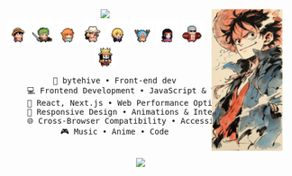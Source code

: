 <div align="center">
<img src="https://github.com/KITONK/KITONK/blob/main/assets/1aecbbf0d4e86c0cde9866effd5bf218.jpg" width="25%" align="right" />
<img src="https://readme-typing-svg.demolab.com?font=Inconsolata&weight=500&size=40&pause=300&color=F2E1C3&center=true&vCenter=true&multiline=true&repeat=false&width=1300&height=180&lines=Hey!+Nice+to+see+you.+;I'm+KITO%2C+React+%26+React+Native+developer+from+Kyiv%2C+Ukraine." width="70%" />

<br>
<div>
<img src="https://raw.githubusercontent.com/KITONK/KITONK/master/assets/luffy.gif" height="40" />
<img src="https://raw.githubusercontent.com/KITONK/KITONK/master/assets/zoro.gif" height="40" />
<img src="https://raw.githubusercontent.com/KITONK/KITONK/master/assets/nami.gif" height="40" />
<img src="https://raw.githubusercontent.com/KITONK/KITONK/master/assets/usopp.gif" height="40" />
<img src="https://raw.githubusercontent.com/KITONK/KITONK/master/assets/sanji.gif" height="40" />
<img src="https://raw.githubusercontent.com/KITONK/KITONK/master/assets/chopper.gif" height="40" />
<img src="https://raw.githubusercontent.com/KITONK/KITONK/master/assets/robin.gif" height="40" />
<img src="https://raw.githubusercontent.com/KITONK/KITONK/master/assets/franky.gif" height="40" />
<img src="https://raw.githubusercontent.com/KITONK/KITONK/master/assets/brook.gif" height="40" />
</div>
<pre>
      💼 bytehive • Front-end dev  
      💻 Frontend Development • JavaScript & TypeScript  
      📖 React, Next.js • Web Performance Optimization  
      🎨 Responsive Design • Animations & Interactivity  
      🌐 Cross-Browser Compatibility • Accessibility Best Practices  
      🎮 Music • Anime • Code  
</pre>
<br>

<img height=170 align="center" src="https://github-readme-stats.vercel.app/api/top-langs/?username=kitonk&hide=astro,html,css,julia,scss,mdx,cmake,starlark,c,c%2B%2B,makefile,shell,emacs%20lisp,ruby,roff,prolog,vim%2B%2B,hcl,batchfile,gsl,meson,coffeescript,dart,glsl,jupyter%20notebook&layout=compact&langs_count=8&title_color=F2E1C3&bg_color=262C36&hide_border=true&text_color=B6A993FF" />

</div>
